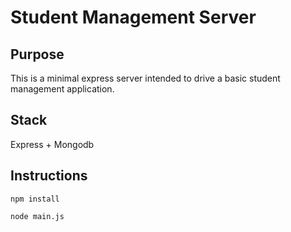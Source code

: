 # Student Management Server

## Purpose
This is a minimal express server intended to drive a basic student management application.

## Stack
Express + Mongodb

## Instructions
```
npm install

node main.js
```

